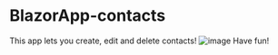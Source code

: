 # BlazorApp-contacts
This app lets you create, edit and delete contacts!
![image](https://user-images.githubusercontent.com/68348406/194949177-69a53132-807b-47eb-b003-9f455eadd4e7.png)
Have fun!
